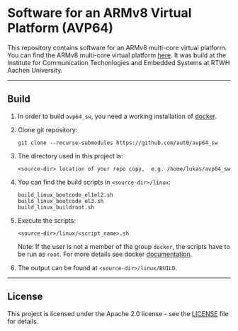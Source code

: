 # Software for an ARMv8 Virtual Platform (AVP64)
This repository contains software for an ARMv8 multi-core virtual platform.
You can find the ARMv8 multi-core virtual platform [here](https://github.com/aut0/avp64).
It was build at the Institute for Communication Techonlogies and Embedded Systems at RTWH Aachen University.

----
## Build 

1. In order to build `avp64_sw`, you need a working installation of [docker](https://docs.docker.com/engine/install/).

2. Clone git repository:
    ```
    git clone --recurse-submodules https://github.com/aut0/avp64_sw
    ```

3. The directory used in this project is:
    ```
    <source-dir> location of your repo copy,  e.g. /home/lukas/avp64_sw
    ```
	
4. You can find the build scripts in `<source-dir>/linux`:
    ```
    build_linux_bootcode_el1el2.sh
    build_linux_bootcode_el3.sh
    build_linux_buildroot.sh
    ```

5. Execute the scripts:
    ```
    <source-dir>/linux/<script_name>.sh
    ```  
   Note: If the user is not a member of the group `docker`, the scripts have to be run as `root`. For more details see docker [documentation](https://docs.docker.com/). 

6. The output can be found at `<source-dir>/linux/BUILD`.

----
## License
This project is licensed under the Apache 2.0 license - see the
[LICENSE](LICENSE) file for details.
